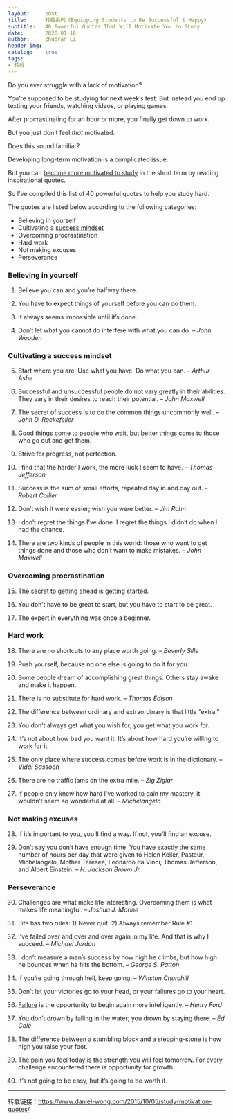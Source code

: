```yaml
---
layout:     post
title:      转载系列《Equipping Students to Be Successful & Happy》
subtitle:   40 Powerful Quotes That Will Motivate You to Study
date:       2020-01-16
author:     Zhuoran Li
header-img: 
catalog:    true
tags:
- 转载
---
```


Do you ever struggle with a lack of motivation?

You’re supposed to be studying for next week’s test. But instead you  end up texting your friends, watching videos, or playing games.

After procrastinating for an hour or more, you finally get down to work.

But you just don’t feel *that* motivated.

Does this sound familiar?

Developing long-term motivation is a complicated issue.

But you can [become more motivated to study](https://www.daniel-wong.com/2018/04/23/get-motivated-to-study/) in the short term by reading inspirational quotes.

So I’ve compiled this list of 40 powerful quotes to help you study hard.

The quotes are listed below according to the following categories:

- Believing in yourself
- Cultivating a [success mindset](https://www.daniel-wong.com/2014/06/07/the-simple-3-letter-word-that-successful-people-use-every-day/)
- Overcoming procrastination
- Hard work
- Not making excuses
- Perseverance

### **Believing in yourself**

1. Believe you can and you’re halfway there.

2. You have to expect things of yourself before you can do them.

3. It always seems impossible until it’s done.

4. Don’t let what you cannot do interfere with what you can do. *– John Wooden*

### **Cultivating a success mindset**

5. Start where you are. Use what you have. Do what you can. *– Arthur Ashe*

6. Successful and unsuccessful people  do not vary greatly in their abilities. They vary in their desires to  reach their potential. *– John Maxwell*

7. The secret of success is to do the common things uncommonly well. *– John D. Rockefeller*

8. Good things come to people who wait, but better things come to those who go out and get them.

9. Strive for progress, not perfection.

10. I find that the harder I work, the more luck I seem to have. *– Thomas Jefferson*

11. Success is the sum of small efforts, repeated day in and day out. *– Robert Collier*

12. Don’t wish it were easier; wish you were better. *– Jim Rohn*

13. I don’t regret the things I’ve done. I regret the things I didn’t do when I had the chance.

14. There are two kinds of people in this world: those who want to get things done and those who don’t want to make mistakes. *– John Maxwell*

### **Overcoming procrastination**

15. The secret to getting ahead is getting started.

16. You don’t have to be great to start, but you have to start to be great.

17. The expert in everything was once a beginner.

### **Hard work**

18. There are no shortcuts to any place worth going. *– Beverly Sills*

19. Push yourself, because no one else is going to do it for you.

20. Some people dream of accomplishing great things. Others stay awake and make it happen.

21. There is no substitute for hard work. *– Thomas Edison*

22. The difference between ordinary and extraordinary is that little “extra.”

23. You don’t always get what you wish for; you get what you work for.

24. It’s not about how bad you want it. It’s about how hard you’re willing to work for it.

25. The only place where success comes before work is in the dictionary. *– Vidal Sassoon*

26. There are no traffic jams on the extra mile. *– Zig Ziglar*

27. If people only knew how hard I’ve worked to gain my mastery, it wouldn’t seem so wonderful at all. *–* *Michelangelo*

### **Not making excuses**

28. If it’s important to you, you’ll find a way. If not, you’ll find an excuse.

29. Don’t say you don’t have enough  time. You have exactly the same number of hours per day that were given  to Helen Keller, Pasteur, Michelangelo, Mother Teresea, Leonardo da  Vinci, Thomas Jefferson, and Albert Einstein. *– H. Jackson Brown Jr.*

### **Perseverance**

30. Challenges are what make life interesting. Overcoming them is what makes life meaningful. *– Joshua J. Marine*

31. Life has two rules: 1) Never quit. 2) Always remember Rule #1.

32. I’ve failed over and over and over again in my life. And that is why I succeed. *– Michael Jordan*

33. I don’t measure a man’s success by how high he climbs, but how high he bounces when he hits the bottom. *– George S. Patton*

34. If you’re going through hell, keep going. *– Winston Churchill*

35. Don’t let your victories go to your head, or your failures go to your heart.

36. [Failure](https://www.daniel-wong.com/2012/05/14/students-fear-of-failure-begins-with-the-teacher/) is the opportunity to begin again more intelligently. *– Henry Ford*

37. You don’t drown by falling in the water; you drown by staying there. *– Ed Cole*

38. The difference between a stumbling block and a stepping-stone is how high you raise your foot.

39. The pain you feel today is the strength you will feel tomorrow.  For every challenge encountered there is opportunity for growth.

40. It’s not going to be easy, but it’s going to be worth it.

---

转载链接：https://www.daniel-wong.com/2015/10/05/study-motivation-quotes/
